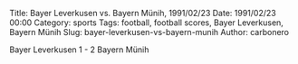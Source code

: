Title: Bayer Leverkusen vs. Bayern Münih, 1991/02/23
Date: 1991/02/23 00:00
Category: sports
Tags: football, football scores, Bayer Leverkusen, Bayern Münih
Slug: bayer-leverkusen-vs-bayern-munih
Author: carbonero


Bayer Leverkusen 1 - 2 Bayern Münih
